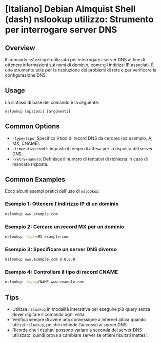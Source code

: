 # [Italiano] Debian Almquist Shell (dash) nslookup utilizzo: Strumento per interrogare server DNS

## Overview
Il comando `nslookup` è utilizzato per interrogare i server DNS al fine di ottenere informazioni sui nomi di dominio, come gli indirizzi IP associati. È uno strumento utile per la risoluzione dei problemi di rete e per verificare la configurazione DNS.

## Usage
La sintassi di base del comando è la seguente:

```
nslookup [opzioni] [argomenti]
```

## Common Options
- `-type=tipo`: Specifica il tipo di record DNS da cercare (ad esempio, A, MX, CNAME).
- `-timeout=secondi`: Imposta il tempo di attesa per la risposta del server DNS.
- `-retry=numero`: Definisce il numero di tentativi di richiesta in caso di mancata risposta.

## Common Examples
Ecco alcuni esempi pratici dell'uso di `nslookup`:

### Esempio 1: Ottenere l'indirizzo IP di un dominio
```bash
nslookup www.example.com
```

### Esempio 2: Cercare un record MX per un dominio
```bash
nslookup -type=MX example.com
```

### Esempio 3: Specificare un server DNS diverso
```bash
nslookup www.example.com 8.8.8.8
```

### Esempio 4: Controllare il tipo di record CNAME
```bash
nslookup -type=CNAME www.example.com
```

## Tips
- Utilizza `nslookup` in modalità interattiva per eseguire più query senza dover digitare il comando ogni volta.
- Verifica sempre di avere una connessione a Internet attiva quando utilizzi `nslookup`, poiché richiede l'accesso ai server DNS.
- Ricorda che i risultati possono variare a seconda del server DNS utilizzato, quindi prova a cambiare server se ottieni risultati inattesi.